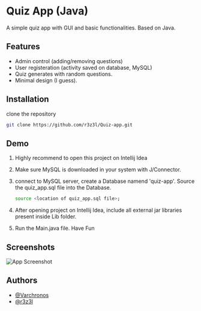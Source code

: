 
# Quiz App (Java)
A simple quiz app with GUI and basic functionalities.
Based on Java.

## Features

- Admin control (adding/removing questions)
- User registeration (activity saved on database, MySQL)
- Quiz generates with random questions. 
- Minimal design (I guess).


## Installation

clone the repository 
```bash
git clone https://github.com/r3z3l/Quiz-app.git
```
 

## Demo
1. Highly recommend to open this project on Intellij Idea
2. Make sure MySQL is downloaded in your system with J/Connector.
3. connect to MySQL server, create a Database namend 'quiz-app'. Source the quiz_app.sql file into the Database.

    ```bash
    source <location of quiz_app.sql file>;
     ```
4. After opening project on Intellij Idea, include all external jar libraries present inside Lib folder.
5. Run the Main.java file.
Have Fun


## Screenshots

![App Screenshot](https://via.placeholder.com/468x300?text=App+Screenshot+Here)

## Authors

- [@Varchronos](https://github.com/Varchronos)
- [@r3z3l](https://github.com/r3z3l)
